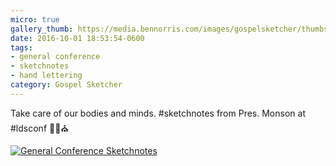 ```yaml
---
micro: true
gallery_thumb: https://media.bennorris.com/images/gospelsketcher/thumbs/oct-16-3-monson-01.jpg
date: 2016-10-01 18:53:54-0600
tags:
- general conference
- sketchnotes
- hand lettering
category: Gospel Sketcher
---
```


Take care of our bodies and minds. #sketchnotes from Pres. Monson at #ldsconf  ✍🏼⛪️

[![General Conference Sketchnotes](https://media.bennorris.com/images/gospelsketcher/general-conference/oct-2016/oct-16-3-monson-01.jpg)](https://media.bennorris.com/images/gospelsketcher/general-conference/oct-2016/oct-16-3-monson-01.jpg)
